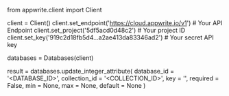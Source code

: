 from appwrite.client import Client

client = Client()
client.set_endpoint('https://cloud.appwrite.io/v1') # Your API Endpoint
client.set_project('5df5acd0d48c2') # Your project ID
client.set_key('919c2d18fb5d4...a2ae413da83346ad2') # Your secret API key

databases = Databases(client)

result = databases.update_integer_attribute(
    database_id = '<DATABASE_ID>',
    collection_id = '<COLLECTION_ID>',
    key = '',
    required = False,
    min = None,
    max = None,
    default = None
)
